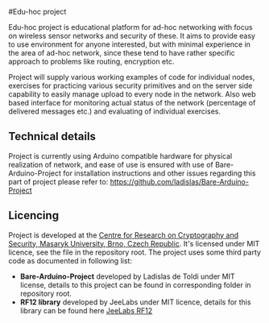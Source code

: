 #Edu-hoc project

Edu-hoc project is educational platform for ad-hoc networking with focus on wireless sensor networks and security of these. It aims to provide easy to use environment for anyone interested, but with minimal experience in the area of ad-hoc network, since these tend to have rather specific approach to problems like routing, encryption etc. 

Project will supply various working examples of code for individual nodes, exercises for practicing various security primitives and on the server side capability to easily manage upload to every node in the network. Also web based interface for monitoring actual status of the network (percentage of delivered messages etc.) and evaluating of individual exercises. 

## Technical details

Project is currently using Arduino compatible hardware for physical realization of network, and ease of use is ensured with use of Bare-Arduino-Project for installation instructions and other issues regarding this part of project please refer to: https://github.com/ladislas/Bare-Arduino-Project  

## Licencing

Project is developed at the [Centre for Research on Cryptography and Security, Masaryk University, Brno, Czech Republic](http://crcs.cz). It's licensed under MIT licence, see the file in the repository root. The project uses some third party code as documented in following list:
* **Bare-Arduino-Project** developed by Ladislas de Toldi under MIT license, details to this project can be found in corresponding folder in repository root.  
* **RF12 library** developed by JeeLabs under MIT licence, details for this library can be found here [JeeLabs RF12](http://jeelabs.net/projects/jeelib/wiki)

